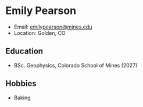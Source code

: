 # Emily Pearson
- Email: emilypearson@mines.edu
- Location: Golden, CO

## Education
- BSc. Geophysics, Colorado School of Mines (2027)

## Hobbies
- Baking
